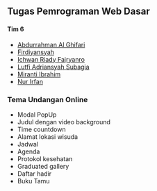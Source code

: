 ## Tugas Pemrograman Web Dasar
#### Tim 6

- [Abdurrahman Al Ghifari](https://github.com/abdurrahmanalghifari)
- [Firdiyansyah](https://github.com/Firdiyansyah)
- [Ichwan Riady Fajryanro](https://github.com/Ichwanrf)
- [Lutfi Adriansyah Subagia](https://github.com/Lutfi-adr)
- [Miranti Ibrahim](https://github.com/Miranti08)
- [Nur Irfan](https://github.com/NurIrfan21)

### Tema Undangan Online

- Modal PopUp 
- Judul dengan video background 
- Time countdown 
- Alamat lokasi wisuda 
- Jadwal
- Agenda
- Protokol kesehatan
- Graduated gallery
- Daftar hadir
- Buku Tamu
